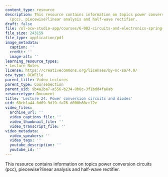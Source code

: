 ```yaml
---
content_type: resource
description: This resource contains information on topics power conversion circuits
  (pcc), piecewise?linear analysis and half-wave rectifier.
draft: false
file: /ol-ocw-studio-app/courses/6-002-circuits-and-electronics-spring-2007/68cb1a440d699d19fa76d000b60cc12e_6002_l24.pdf
file_size: 243159
file_type: application/pdf
image_metadata:
  caption: ''
  credit: ''
  image-alt: ''
learning_resource_types:
- Lecture Notes
license: https://creativecommons.org/licenses/by-nc-sa/4.0/
ocw_type: OCWFile
parent_title: Video Lectures
parent_type: CourseSection
parent_uid: 9b4a2ba7-a556-b234-8b0c-3f1bdd4fa8ab
resourcetype: Document
title: 'Lecture 24: Power conversion circuits and diodes'
uid: 68cb1a44-0d69-9d19-fa76-d000b60cc12e
video_files:
  archive_url: ''
  video_captions_file: ''
  video_thumbnail_file: ''
  video_transcript_file: ''
video_metadata:
  video_speakers: ''
  video_tags: ''
  youtube_description: ''
  youtube_id: ''
---
```

This resource contains information on topics power conversion circuits (pcc), piecewise?linear analysis and half-wave rectifier.